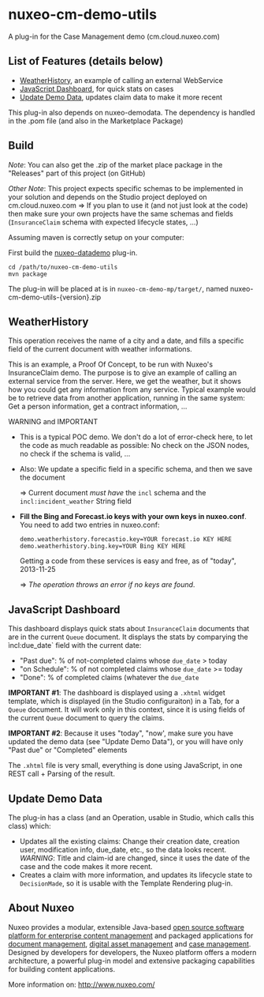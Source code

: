 nuxeo-cm-demo-utils
===================

A plug-in for the Case Management demo (cm.cloud.nuxeo.com)

## List of Features (details below)
* [WeatherHistory](#weatherhistory), an example of calling an external WebService
* [JavaScript Dashboard](#javascript-dashboard), for quick stats on cases
* [Update Demo Data](#update-demo-data), updates claim data to make it more recent

This plug-in also depends on nuxeo-demodata. The dependency is handled in the .pom file (and also in the Marketplace Package)

## Build

_Note_: You can also get the .zip of the market place package in the "Releases" part of this project (on GitHub)

_Other Note_: This project expects specific schemas to be implemented in your solution and depends on the Studio project deployed on cm.cloud.nuxeo.com => If you plan to use it (and not just look at the code) then make sure your own projects have the same schemas and fields (`InsuranceClaim` schema with expected lifecycle states, ...)

Assuming maven is correctly setup on your computer:

First build the [nuxeo-datademo](https://github.com/nuxeo-sandbox/nuxeo-datademo) plug-in.

    cd /path/to/nuxeo-cm-demo-utils
    mvn package

The plug-in will be placed at is in `nuxeo-cm-demo-mp/target/`, named nuxeo-cm-demo-utils-{version}.zip

## WeatherHistory
This operation receives the name of a city and a date, and fills a specific
field of the current document with weather informations.

This is an example, a Proof Of Concept, to be run with Nuxeo's InsuranceClaim
demo. The purpose is to give an example of calling an external service from
the server. Here, we get the weather, but it shows how you could get any
information from any service. Typical example would be to retrieve data from
another application, running in the same system: Get a person information,
get a contract information, ...

WARNING and IMPORTANT

* This is a typical POC demo. We don't do a lot of error-check here, to let the code as much readable as possible: No check on the JSON nodes, no check if the schema is valid, ...
* Also: We update a specific field in a specific schema, and then we save the document

	=> Current document _must have_ the `incl` schema and the `incl:incident_weather` String field

* **Fill the Bing and Forecast.io keys with your own keys in nuxeo.conf**. You need to add two entries in nuxeo.conf:
    ```
    demo.weatherhistory.forecastio.key=YOUR forecast.io KEY HERE
    demo.weatherhistory.bing.key=YOUR Bing KEY HERE 
    ```


    Getting a code from these services is easy and free, as of "today", 2013-11-25

    => _The operation throws an error  if no keys are found_.

## JavaScript Dashboard
This dashboard displays quick stats about `InsuranceClaim` documents that are in the current `Queue`  document. It displays the stats by comparying the ìncl:due_date` field with the current date:

* "Past due": % of not-completed claims whose `due_date` > today
* "on Schedule": % of not completed claims whose `due_date` >= today
* "Done": % of completed claims (whatever the `due_date`

**IMPORTANT #1**: The dashboard is displayed using a `.xhtml` widget template, which is displayed (in the Studio configuraiton) in a Tab, for a `Queue` document. It will work only in this context, since it is using fields of the current `Queue` document to query the claims.

**IMPORTANT #2**: Because it uses "today", "now', make sure you have updated the demo data (see "Update Demo Data"), or you will have only "Past due" or "Completed" elements

The `.xhtml` file is very small, everything is done using JavaScript, in one REST call + Parsing of the result.


## Update Demo Data
The plug-in has a class (and an Operation, usable in Studio, which calls this class) which:

* Updates all the existing claims: Change their creation date, creation user, modification info, due_date, etc., so the data looks recent. _WARNING_: Title and claim-id are changed, since it uses the date of the case and the code makes it more recent.
* Creates a claim with more information, and updates its lifecycle state to `DecisionMade`, so it is usable with the Template Rendering plug-in.

## About Nuxeo

Nuxeo provides a modular, extensible Java-based [open source software platform for enterprise content management](http://www.nuxeo.com/en/products/ep) and packaged applications for [document management](http://www.nuxeo.com/en/products/document-management), [digital asset management](http://www.nuxeo.com/en/products/dam) and [case management](http://www.nuxeo.com/en/products/case-management). Designed by developers for developers, the Nuxeo platform offers a modern architecture, a powerful plug-in model and extensive packaging capabilities for building content applications.

More information on: <http://www.nuxeo.com/>
